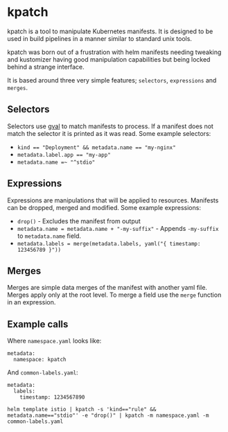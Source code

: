 # kpatch

kpatch is a tool to manipulate Kubernetes manifests. It is designed to be used in build pipelines in a manner similar to standard unix tools.

kpatch was born out of a frustration with helm manifests needing tweaking and kustomizer having good manipulation capabilities but being locked behind a strange interface.

It is based around three very simple features; `selectors`, `expressions` and `merges`.

## Selectors
Selectors use [gval]() to match manifests to process. If a manifest does not match the selector it is printed as it was read.
Some example selectors:
- `kind == "Deployment" && metadata.name == "my-nginx"`
- `metadata.label.app == "my-app"`
- `metadata.name =~ "^stdio"`

## Expressions
Expressions are manipulations that will be applied to resources. Manifests can be dropped, merged and modified.
Some example expressions:
- `drop()` - Excludes the manifest from output
- `metadata.name = metadata.name + "-my-suffix"` - Appends `-my-suffix` to `metadata.name` field.
- `metadata.labels = merge(metadata.labels, yaml("{ timestamp: 123456789 }"))`

## Merges
Merges are simple data merges of the manifest with another yaml file. Merges apply only at the root level. To merge a field use the `merge` function in an expression.

## Example calls
Where `namespace.yaml` looks like:
```
metadata:
  namespace: kpatch
```

And `common-labels.yaml`:
```
metadata:
  labels:
    timestamp: 1234567890
```

```
helm template istio | kpatch -s 'kind=="rule" && metadata.name=="stdio"' -e "drop()" | kpatch -m namespace.yaml -m common-labels.yaml
```
